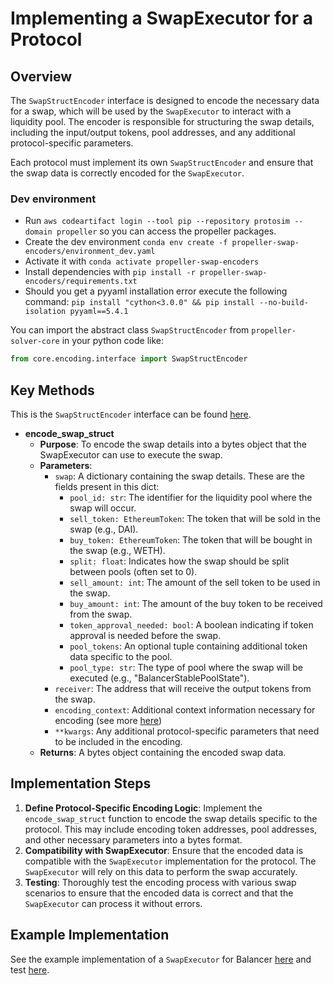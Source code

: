 # Implementing a SwapExecutor for a Protocol

## Overview

The `SwapStructEncoder` interface is designed to encode the necessary data for a swap, which will be used by the `SwapExecutor` to interact with a liquidity pool. The encoder is responsible for structuring the swap details, including the input/output tokens, pool addresses, and any additional protocol-specific parameters.

Each protocol must implement its own `SwapStructEncoder` and ensure that the swap data is correctly encoded for the `SwapExecutor`.

### Dev environment

- Run `aws codeartifact login --tool pip --repository protosim --domain propeller` so you can access the propeller packages.
- Create the dev environment `conda env create -f propeller-swap-encoders/environment_dev.yaml`
- Activate it with `conda activate propeller-swap-encoders`
- Install dependencies with `pip install -r propeller-swap-encoders/requirements.txt`
- Should you get a pyyaml installation error execute the following command: `pip install "cython<3.0.0" && pip install --no-build-isolation pyyaml==5.4.1`

You can import the abstract class `SwapStructEncoder` from `propeller-solver-core` in your python code like:
```python
from core.encoding.interface import SwapStructEncoder
```

## Key Methods

This is the `SwapStructEncoder` interface can be found [here](https://github.com/propeller-heads/defibot/blob/7ea38b92e60e182471f513c2aeef0370c4b3766a/propeller-solver-core/core/encoding/interface.py#L31).

- **encode_swap_struct**
  - **Purpose**: To encode the swap details into a bytes object that the SwapExecutor can use to execute the swap.
  - **Parameters**:
    - `swap`: A dictionary containing the swap details. These are the fields present in this dict:
      - `pool_id: str`: The identifier for the liquidity pool where the swap will occur.
      - `sell_token: EthereumToken`: The token that will be sold in the swap (e.g., DAI).
      - `buy_token: EthereumToken`: The token that will be bought in the swap (e.g., WETH).
      - `split: float`: Indicates how the swap should be split between pools (often set to 0).
      - `sell_amount: int`: The amount of the sell token to be used in the swap.
      - `buy_amount: int`: The amount of the buy token to be received from the swap.
      - `token_approval_needed: bool`: A boolean indicating if token approval is needed before the swap.
      - `pool_tokens`: An optional tuple containing additional token data specific to the pool.
      - `pool_type: str`: The type of pool where the swap will be executed (e.g., "BalancerStablePoolState").
    - `receiver`: The address that will receive the output tokens from the swap.
    - `encoding_context`: Additional context information necessary for encoding (see more [here](https://github.com/propeller-heads/defibot/blob/7ea38b92e60e182471f513c2aeef0370c4b3766a/propeller-solver-core/core/encoding/interface.py#L9))
    - `**kwargs`: Any additional protocol-specific parameters that need to be included in the encoding.
  - **Returns**: A bytes object containing the encoded swap data.

## Implementation Steps

1. **Define Protocol-Specific Encoding Logic**: Implement the `encode_swap_struct` function to encode the swap details specific to the protocol. This may include encoding token addresses, pool addresses, and other necessary parameters into a bytes format.
2. **Compatibility with SwapExecutor**: Ensure that the encoded data is compatible with the `SwapExecutor` implementation for the protocol. The `SwapExecutor` will rely on this data to perform the swap accurately.
3. **Testing**: Thoroughly test the encoding process with various swap scenarios to ensure that the encoded data is correct and that the `SwapExecutor` can process it without errors.



## Example Implementation

See the example implementation of a `SwapExecutor` for Balancer [here](../../propeller-swap-encoders/propeller_swap_encoders/balancer.py) and test [here](../../propeller-swap-encoders/propeller_swap_encoders/tests/test_balancer.py).